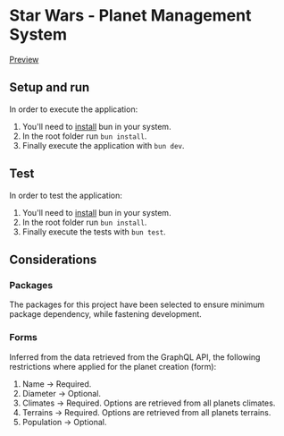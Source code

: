 # Star Wars - Planet Management System

[Preview](https://starwarspms.web.app/)

## Setup and run
In order to execute the application:
1. You'll need to [install](https://bun.sh/docs/installation) bun in your system.
2. In the root folder run `` bun install ``.
3. Finally execute the application with `` bun dev ``.

## Test
In order to test the application:
1. You'll need to [install](https://bun.sh/docs/installation) bun in your system.
2. In the root folder run `` bun install ``.
3. Finally execute the tests with `` bun test ``.


## Considerations
### Packages
The packages for this project have been selected to ensure minimum package dependency, while fastening development.

### Forms
Inferred from the data retrieved from the GraphQL API, the following restrictions where applied for the planet creation (form):
1. Name -> Required.
2. Diameter -> Optional.
3. Climates -> Required. Options are retrieved from all planets climates.
4. Terrains -> Required. Options are retrieved from all planets terrains.
5. Population -> Optional.
